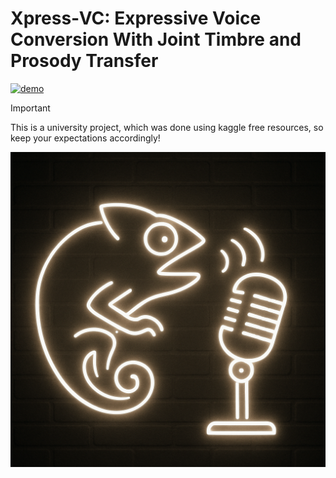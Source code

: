 # Xpress‑VC: Expressive Voice Conversion With Joint Timbre and Prosody Transfer

[![demo](https://img.shields.io/badge/demo-page-green)](https://github.com/skhskh82/testdemo/)

> [!IMPORTANT] 
> This is a university project, which was done using kaggle free resources, so keep your expectations accordingly!

<img src="logo.png" alt="drawing" width="600"/>
